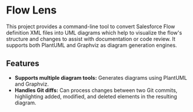 # Flow Lens

This project provides a command-line tool to convert Salesforce Flow definition
XML files into UML diagrams which help to visualize the flow's structure and changes
to assist with documentation or code review.
It supports both PlantUML and Graphviz as diagram generation engines.

## Features

- **Supports multiple diagram tools:** Generates diagrams using PlantUML and
  Graphviz.
- **Handles Git diffs:** Can process changes between two Git commits,
  highlighting added, modified, and deleted elements in the resulting diagram.
